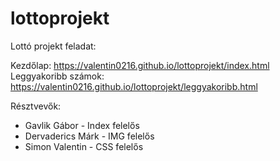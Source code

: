 # lottoprojekt
Lottó projekt feladat:

Kezdőlap:
https://valentin0216.github.io/lottoprojekt/index.html  
Leggyakoribb számok:
https://valentin0216.github.io/lottoprojekt/leggyakoribb.html

Résztvevők: 
* Gavlik Gábor - Index felelős
* Dervaderics Márk - IMG felelős
* Simon Valentin - CSS felelős